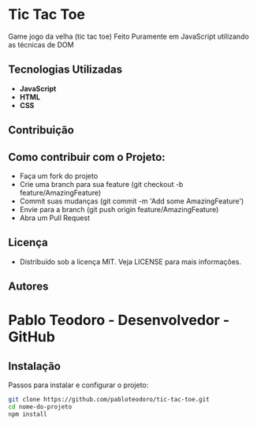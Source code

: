 # Tic Tac Toe

Game jogo da velha (tic tac toe) Feito Puramente em JavaScript utilizando as técnicas de DOM


## Tecnologias Utilizadas

- **JavaScript**
- **HTML**
- **CSS**

## Contribuição

## Como contribuir com o Projeto:

 - Faça um fork do projeto
 - Crie uma branch para sua feature (git checkout -b feature/AmazingFeature)
 - Commit suas mudanças (git commit -m 'Add some AmazingFeature')
 - Envie para a branch (git push origin feature/AmazingFeature)
 - Abra um Pull Request

## Licença

- Distribuído sob a licença MIT. Veja LICENSE para mais informações.

## Autores

# Pablo Teodoro - Desenvolvedor - GitHub

## Instalação

Passos para instalar e configurar o projeto:

```sh
git clone https://github.com/pabloteodoro/tic-tac-toe.git
cd nome-do-projeto
npm install


